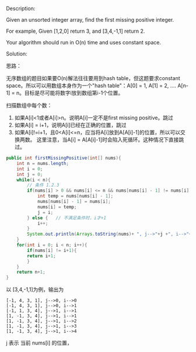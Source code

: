 Description:

Given an unsorted integer array, find the first missing positive integer.

For example,
Given [1,2,0] return 3,
and [3,4,-1,1] return 2.

Your algorithm should run in O(n) time and uses constant space.

Solution:

思路：

无序数组的题目如果要O(n)解法往往要用到hash table，但这题要求constant space。所以可以用数组本身作为一个"hash table"：A[0] = 1, A[1] = 2, .... A[n-1] = n。目标是尽可能将数字i放到数组第i-1个位置。

扫描数组中每个数：
1. 如果A[i]<1或者A[i]>n。说明A[i]一定不是first missing positive。跳过
2. 如果A[i] = i+1，说明A[i]已经在正确的位置，跳过
3. 如果A[i]!=i+1，且0<A[i]<=n，应当将A[i]放到A[A[i]-1]的位置，所以可以交换两数。
这里注意，当A[i] = A[A[i]-1]时会陷入死循环。这种情况下直接跳过。

```java
public int firstMissingPositive(int[] nums){
    int n = nums.length;
    int i = 0;
    int j = 0;
    while(i < n){
        // 条件 1.2.3
        if(nums[i] > 0 && nums[i] <= n && nums[nums[i] - 1] != nums[i]){  // 满足条件时，仍计算i位置的数字
            int temp = nums[nums[i] - 1];
            nums[nums[i] - 1] = nums[i];
            nums[i] = temp;
            j = i;
        } else {   // 不满足条件时，i才+1
            i++;
        }
        System.out.println(Arrays.toString(nums)+ ", j-->"+j +", i-->"+i );
    }
    for(int i = 0; i < n; i++){
        if(nums[i] != i+1){
        return i+1;
        }
    }
    return n+1;
}
```
以 [3,4,-1,1]为例，输出为
```
[-1, 4, 3, 1], j-->0, i-->0
[-1, 4, 3, 1], j-->0, i-->1
[-1, 1, 3, 4], j-->1, i-->1
[1, -1, 3, 4], j-->1, i-->1
[1, -1, 3, 4], j-->1, i-->2
[1, -1, 3, 4], j-->1, i-->3
[1, -1, 3, 4], j-->1, i-->4
```
j 表示 当前 nums[i] 的位置， 